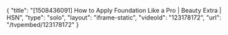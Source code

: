 {
    "title": "[1508436091] How to Apply Foundation Like a Pro | Beauty Extra | HSN",
    "type": "solo",
    "layout": "iframe-static",
    "videoId": "123178172",
    "url": "\/tvpembed\/123178172"
}